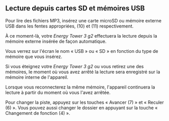## Lecture depuis cartes SD et mémoires USB

Pour lire des fichiers MP3, insérez une carte microSD ou mémoire externe USB dans les fentes appropriées, (10) et (11) respectivement.

À ce moment-là, votre *Energy Tower 3 g2* effectuera la lecture depuis la mémoire externe insérée de façon automatique.

Vous verrez sur l'écran le nom « USB » ou « SD » en fonction du type de mémoire que vous insérez.

Si vous éteignez votre *Energy Tower 3 g2* ou vous retirez une des mémoires, le moment où vous avez arrêté la lecture sera enregistré sur la mémoire interne de l'appareil.

Lorsque vous reconnecterez la même mémoire, l'appareil continuera la lecture à partir du moment où vous l'avez arrêtée.

Pour changer la piste, appuyez sur les touches « Avancer (7) » et « Reculer (6) ». Vous pouvez aussi changer le dossier en appuyant sur la touche « Changement de fonction (4) ».





